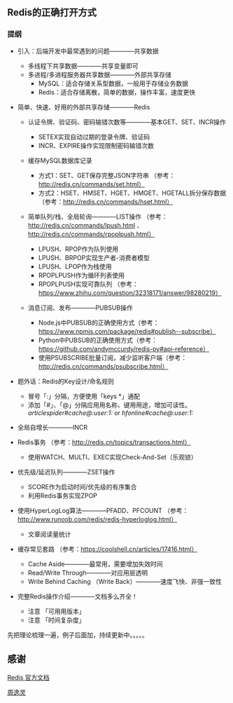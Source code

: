 ## Redis的正确打开方式

### 提纲

- 引入：后端开发中最常遇到的问题————共享数据
	- 多线程下共享数据————共享变量即可
	- 多进程/多进程服务器共享数据————外部共享存储
		- MySQL：适合存储关系型数据，一般用于存储业务数据
		- Redis：适合存储离散，简单的数据，操作丰富，速度更快

- 简单、快速、好用的外部共享存储————Redis
	- 认证令牌、验证码、密码输错次数等————基本GET、SET、INCR操作
		- SETEX实现自动过期的登录令牌、验证码
		- INCR、EXPIRE操作实现限制密码输错次数

	- 缓存MySQL数据库记录
		- 方式1：SET、GET保存完整JSON字符串 （参考：http://redis.cn/commands/set.html）
		- 方式2：HSET、HMSET、HGET、HMGET、HGETALL拆分保存数据 （参考：http://redis.cn/commands/hset.html）

	- 简单队列/栈、全局轮询————LIST操作 （参考：http://redis.cn/commands/lpush.html 、 http://redis.cn/commands/rpoplpush.html）
		- LPUSH、RPOP作为队列使用
		- LPUSH、BRPOP实现生产者-消费者模型
		- LPUSH、LPOP作为栈使用
		- RPOPLPUSH作为循环列表使用
		- RPOPLPUSH实现可靠队列 （参考：https://www.zhihu.com/question/32318171/answer/98280219）
	- 消息订阅、发布————PUBSUB操作
		- Node.js中PUBSUB的正确使用方式（参考：https://www.npmjs.com/package/redis#publish--subscribe）
		- Python中PUBSUB的正确使用方式（参考：https://github.com/andymccurdy/redis-py#api-reference）
		- 使用PSUBSCRIBE批量订阅，减少监听客户端（参考：http://redis.cn/commands/psubscribe.html）

- 题外话：Redis的Key设计/命名规则
	- 冒号「:」分隔，方便使用「keys *」通配
	- 添加「#」、「@」分隔应⽤用名称、键⽤用途，增加可读性。 *articlespider#cache@:user:1:* or *hfonline#cache@:user:1:*

- 全局自增长————INCR
- Redis事务 （参考：http://redis.cn/topics/transactions.html）
	- 使用WATCH、MULTI、EXEC实现Check-And-Set（乐观锁）

- 优先级/延迟队列————ZSET操作
	- SCORE作为启动时间/优先级的有序集合
	- 利用Redis事务实现ZPOP

- 使用HyperLogLog算法————PFADD、PFCOUNT （参考：http://www.runoob.com/redis/redis-hyperloglog.html）
	- 文章阅读量统计

- 缓存常见套路 （参考：https://coolshell.cn/articles/17416.html）
	- Cache Aside————最常用，需要增加失效时间
	- Read/Write Through————对应用层透明
	- Write Behind Caching （Write Back）————速度飞快、非强一致性

- 完整Redis操作介绍————文档多么齐全！
	- 注意 「可⽤用版本」
	- 注意 「时间复杂度」

先把理论梳理一遍，例子后面加，持续更新中。。。。。

## 感谢
[Redis 官方文档](https://redis.io/commands)

[周逸灵](https://www.zhihu.com/people/zhou-yi-ling-31/activities)
